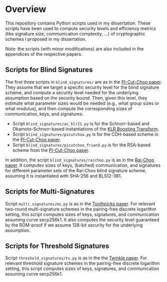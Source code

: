 # Overview

This repository contains Python scripts used in my dissertation.
These scripts have been used to compute security levels and efficiency metrics (like signature size, communication complexity, ...) of cryptographic schemes I proposed in my dissertation.

Note: the scripts (with minor modifications) are also included in the appendices of the respective papers.

## Scripts for Blind Signatures
The first three scripts in `blind_signatures/` are as in the [PI-Cut-Choo paper](https://eprint.iacr.org/2022/007.pdf). They assume that we target a specific security level for the blind signature scheme, and compute a security level needed for the underlying assumption based on the security bound.
Then, given this level, they estimate what parameter sizes would be needed (e.g., what group sizes or what modulus), and then compute the corresponding sizes of communication, keys, and signatures.

+ Script `blind_signatures/ac_klr21.py` is for the Schnorr-based and Okamoto-Schnorr-based instantiations of the [KLR Boosting Transform](https://eprint.iacr.org/2021/806.pdf).
+ Script `blind_signatures/picutchoo.py` is for the CDH-based scheme in the [PI-Cut-Choo paper](https://eprint.iacr.org/2022/007.pdf).
+ Script `blind_signatures/picutchoo_friend.py` is for the RSA-based scheme from the [PI-Cut-Choo paper](https://eprint.iacr.org/2022/007.pdf).

In addition, the script `blind_signatures/raichoo.py` is as in the [Rai-Choo paper](https://eprint.iacr.org/2022/1350.pdf). It computes sizes of keys, (batched) communication, and signatures for different parameter sets of the Rai-Choo blind signature scheme, assuming it is instantiated with SHA-256 and BLS12-381.

## Scripts for Multi-Signatures
Script `multi_signatures/ms.py` is as in the [Toothpicks paper](https://eprint.iacr.org/2023/198.pdf).
For relevant two-round multi-signature schemes in the pairing-free discrete logarithm setting, this script computes sizes of keys, signatures, and communication assuming curve secp256k1. It also computes the security level guaranteed by the ROM-proof if we assume 128-bit security for the underlying assumption.

## Scripts for Threshold Signatures
Script `threshold_signatures/ts.py` is as in the the [Twinkle paper](https://eprint.iacr.org/2023/1482.pdf). For relevant threshold signature schemes in the pairing-free discrete logarithm setting, this script computes sizes of keys, signatures, and communication assuming curve secp256k1.
